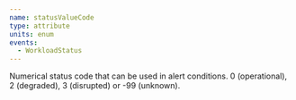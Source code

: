 ```yaml
---
name: statusValueCode
type: attribute
units: enum
events:
  - WorkloadStatus
---
```


Numerical status code that can be used in alert conditions. 0 (operational), 2 (degraded), 3 (disrupted) or -99 (unknown).